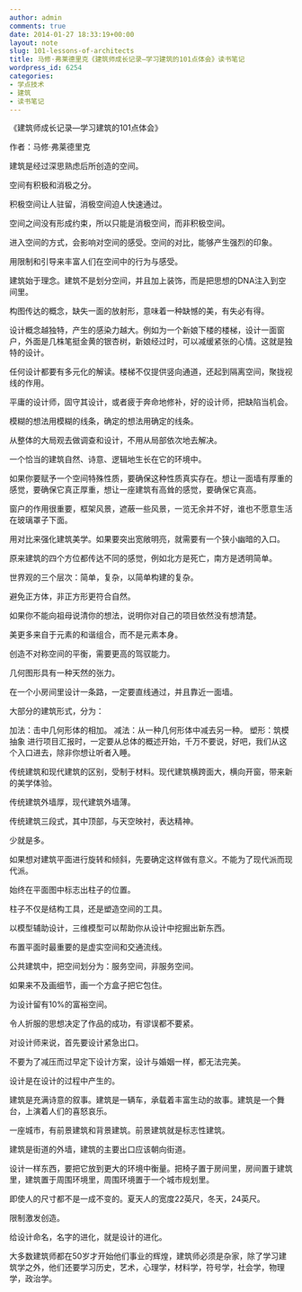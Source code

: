 ```yaml
---
author: admin
comments: true
date: 2014-01-27 18:33:19+00:00
layout: note
slug: 101-lessons-of-architects
title: 马修·弗莱德里克《建筑师成长记录—学习建筑的101点体会》读书笔记
wordpress_id: 6254
categories:
- 学点技术
- 建筑
- 读书笔记
---
```


《建筑师成长记录—学习建筑的101点体会》

作者：马修·弗莱德里克

建筑是经过深思熟虑后所创造的空间。

空间有积极和消极之分。

积极空间让人驻留，消极空间迫人快速通过。

空间之间没有形成约束，所以只能是消极空间，而非积极空间。

进入空间的方式，会影响对空间的感受。空间的对比，能够产生强烈的印象。

用限制和引导来丰富人们在空间中的行为与感受。

建筑始于理念。建筑不是划分空间，并且加上装饰，而是把思想的DNA注入到空间里。

构图传达的概念，缺失一面的放射形，意味着一种缺憾的美，有失必有得。

设计概念越独特，产生的感染力越大。例如为一个新娘下楼的楼梯，设计一面窗户，外面是几株笔挺金黄的银杏树，新娘经过时，可以减缓紧张的心情。这就是独特的设计。

任何设计都要有多元化的解读。楼梯不仅提供竖向通道，还起到隔离空间，聚拢视线的作用。

平庸的设计师，固守其设计，或者疲于奔命地修补，好的设计师，把缺陷当机会。

模糊的想法用模糊的线条，确定的想法用确定的线条。

从整体的大局观去做调查和设计，不用从局部依次地去解决。

一个恰当的建筑自然、诗意、逻辑地生长在它的环境中。

如果你要赋予一个空间特殊性质，要确保这种性质真实存在。想让一面墙有厚重的感觉，要确保它真正厚重，想让一座建筑有高耸的感觉，要确保它真高。

窗户的作用很重要，框架风景，遮蔽一些风景，一览无余并不好，谁也不愿意生活在玻璃罩子下面。

用对比来强化建筑美学。如果要突出宽敞明亮，就需要有一个狭小幽暗的入口。

原来建筑的四个方位都传达不同的感觉，例如北方是死亡，南方是透明简单。

世界观的三个层次：简单，复杂，以简单构建的复杂。

避免正方体，非正方形更符合自然。

如果你不能向祖母说清你的想法，说明你对自己的项目依然没有想清楚。

美更多来自于元素的和谐组合，而不是元素本身。

创造不对称空间的平衡，需要更高的驾驭能力。

几何图形具有一种天然的张力。

在一个小房间里设计一条路，一定要直线通过，并且靠近一面墙。

大部分的建筑形式，分为：

加法：击中几何形体的相加。
减法：从一种几何形体中减去另一种。
塑形：筑模
抽象
进行项目汇报时，一定要从总体的概述开始，千万不要说，好吧，我们从这个入口进去，除非你想让听者入睡。

传统建筑和现代建筑的区别，受制于材料。现代建筑横跨面大，横向开窗，带来新的美学体验。

传统建筑外墙厚，现代建筑外墙薄。

传统建筑三段式，其中顶部，与天空映衬，表达精神。

少就是多。

如果想对建筑平面进行旋转和倾斜，先要确定这样做有意义。不能为了现代派而现代派。

始终在平面图中标志出柱子的位置。

柱子不仅是结构工具，还是塑造空间的工具。

以模型辅助设计，三维模型可以帮助你从设计中挖掘出新东西。

布置平面时最重要的是虚实空间和交通流线。

公共建筑中，把空间划分为：服务空间，非服务空间。

如果来不及画细节，画一个方盒子把它包住。

为设计留有10%的富裕空间。

令人折服的思想决定了作品的成功，有谬误都不要紧。

对设计师来说，首先要设计紧急出口。

不要为了减压而过早定下设计方案，设计与婚姻一样，都无法完美。

设计是在设计的过程中产生的。

建筑是充满诗意的叙事。建筑是一辆车，承载着丰富生动的故事。建筑是一个舞台，上演着人们的喜怒哀乐。

一座城市，有前景建筑和背景建筑。前景建筑就是标志性建筑。

建筑是街道的外墙，建筑的主要出口应该朝向街道。

设计一样东西，要把它放到更大的环境中衡量。把椅子置于房间里，房间置于建筑里，建筑置于周围环境里，周围环境置于一个城市规划里。

即使人的尺寸都不是一成不变的。夏天人的宽度22英尺，冬天，24英尺。

限制激发创造。

给设计命名，名字的进化，就是设计的进化。

大多数建筑师都在50岁才开始他们事业的辉煌，建筑师必须是杂家，除了学习建筑学之外，他们还要学习历史，艺术，心理学，材料学，符号学，社会学，物理学，政治学。
